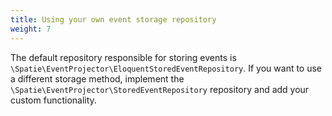 ```yaml
---
title: Using your own event storage repository
weight: 7
---
```


The default repository responsible for storing events is `\Spatie\EventProjector\EloquentStoredEventRepository`. If you want to use a different storage method, implement the `\Spatie\EventProjector\StoredEventRepository` repository and add your custom functionality.
